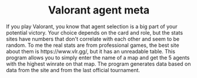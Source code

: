 <h1 align="center">Valorant agent meta</h1>
If you play Valorant, you know that agent selection is a big part of your potential victory. Your choice depends on the card and role, but the stats sites have numbers that don't correlate with each other and seem to be random. To me the real stats are from professional games, the best site about them is https://www.vlr.gg/, but it has an unreadable table. This program allows you to simply enter the name of a map and get the 5 agents with the highest winrate on that map. The program generates data based on data from the site and from the last official tournament.
